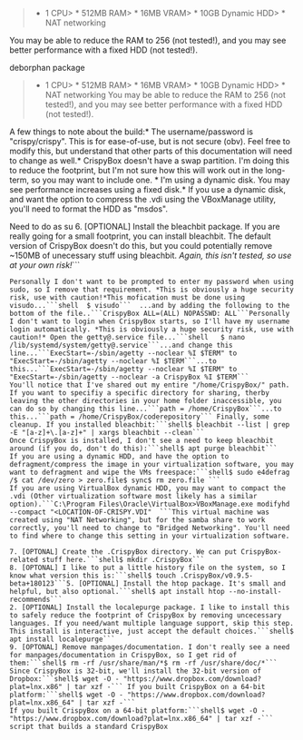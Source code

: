 
> * 1 CPU> * 512MB RAM> * 16MB VRAM> * 10GB Dynamic HDD> * NAT networking

You may be able to reduce the RAM to 256 (not tested!), and you may see better performance with a fixed HDD (not tested!).

deborphan package

> * 1 CPU> * 512MB RAM> * 16MB VRAM> * 10GB Dynamic HDD> * NAT networking
You may be able to reduce the RAM to 256 (not tested!), and you may see better performance with a fixed HDD (not tested!).

A few things to note about the build:* The username/password is "crispy/crispy". This is for ease-of-use, but is not secure (obv). Feel free to modify this, but understand that other parts of this documentation will need to change as well.* CrispyBox doesn't have a swap partition. I'm doing this to reduce the footprint, but I'm not sure how this will work out in the long-term, so you may want to include one. * I'm using a dynamic disk. You may see performance increases using a fixed disk.* If you use a dynamic disk, and want the option to compress the .vdi using the VBoxManage utility, you'll need to format the HDD as "msdos". 

Need to do as su
6. [OPTIONAL] Install the bleachbit package. If you are really going for a small footprint, you can install bleachbit. The default version of CrispyBox doesn't do this, but you could potentially remove ~150MB of unecessary stuff using bleachbit. *Again, this isn't tested, so use at your own risk!*```
```shell$ apt install bleachbit --no-install-recommends
Personally I don't want to be prompted to enter my password when using sudo, so I remove that requirement. *This is obviously a huge security risk, use with caution!*This mofication must be done using visudo...```shell  $ visudo```  ...and by adding the following to the bottom of the file..```CrispyBox ALL=(ALL) NOPASSWD: ALL```Personally I don't want to login when CrispyBox starts, so I'll have my username login automatically. *This is obviously a huge security risk, use with caution!* Open the getty@.service file...```shell   $ nano /lib/systemd/system/getty@.service```...and change this line...```ExecStart=-/sbin/agetty --noclear %I $TERM" to "ExecStart=-/sbin/agetty --noclear %I $TERM```...to this...```ExecStart=-/sbin/agetty --noclear %I $TERM" to "ExecStart=-/sbin/agetty --noclear -a CrispyBox %I $TERM```
You'll notice that I've shared out my entire "/home/CrispyBox/" path. If you want to specifiy a specific directory for sharing, therby leaving the other directories in your home folder inaccessible, you can do so by changing this line...```path = /home/CrispyBox```...to this...```path = /home/CrispyBox/coderepository``` Finally, some cleanup. If you installed bleachbit:```shell$ bleachbit --list | grep -E "[a-z]+\.[a-z]+" | xargs bleachbit --clean```
Once CrispyBox is installed, I don't see a need to keep bleachbit around (if you do, don't do this):```shell$ apt purge bleachbit```  
If you are using a dynamic HDD, and have the option to defragment/compress the image in your virtualization software, you may want to defragment and wipe the VMs freespace:```shell$ sudo e4defrag /$ cat /dev/zero > zero.file$ sync$ rm zero.file ```
If you are using VirtualBox dynamic HDD, you may want to compact the .vdi (Other virtualization software most likely has a similar option).```C:\Program Files\Oracle\VirtualBox>VBoxManage.exe modifyhd --compact "<LOCATION-OF-CRISPY.VDI"  ```This virtual machine was created using "NAT Networking", but for the samba share to work correctly, you'll need to change to "Bridged Networking". You'll need to find where to change this setting in your virtualization software.

7. [OPTONAL] Create the .CrispyBox directory. We can put CrispyBox-related stuff here.```shell$ mkdir .CrispyBox```
8. [OPTONAL] I like to put a little history file on the system, so I know what version this is:```shell$ touch .CrispyBox/v0.9.5-beta+180123```5. [OPTIONAL] Install the htop package. It's small and helpful, but also optional.```shell$ apt install htop --no-install-recommends```
2. [OPTIONAL] Install the localepurge package. I like to install this to safely reduce the footprint of CrispyBox by removing uncecessary languages. If you need/want multiple language support, skip this step. This install is interactive, just accept the default choices.```shell$ apt install localepurge```
9. [OPTONAL] Remove manpages/documentation. I don't really see a need for manpages/documentation in CrispyBox, so I get rid of them:```shell$ rm -rf /usr/share/man/*$ rm -rf /usr/share/doc/*```
Since CrispyBox is 32-bit, we'll install the 32-bit version of Dropbox:```shell$ wget -O - "https://www.dropbox.com/download?plat=lnx.x86" | tar xzf -``` If you built CrispyBox on a 64-bit platform:```shell$ wget -O - "https://www.dropbox.com/download?plat=lnx.x86_64" | tar xzf -```
If you built CrispyBox on a 64-bit platform:```shell$ wget -O - "https://www.dropbox.com/download?plat=lnx.x86_64" | tar xzf -```
script that builds a standard CrispyBox

